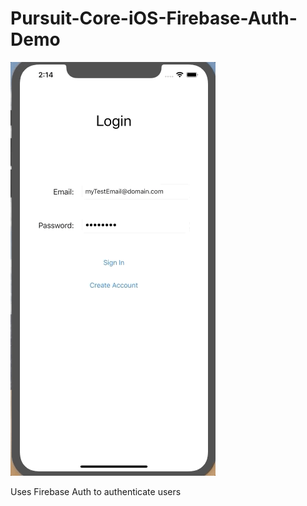 # Pursuit-Core-iOS-Firebase-Auth-Demo

![authAppGif](./authAppGif.gif)

Uses Firebase Auth to authenticate users
